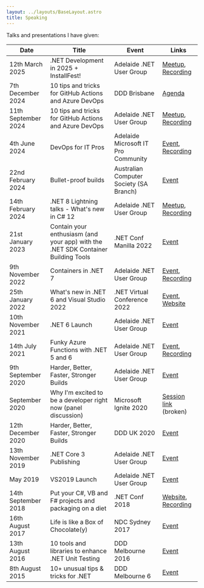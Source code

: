 ```yaml
---
layout: ../layouts/BaseLayout.astro
title: Speaking
---
```


Talks and presentations I have given:

| Date | Title | Event | Links |
|-------|-------|------|-------|
| 12th March 2025 | .NET Development in 2025 + InstallFest! | Adelaide .NET User Group | [Meetup](https://www.meetup.com/adelaide-dotnet/events/306373821), [Recording](https://youtu.be/cqtj0Zh1G-k) |
| 7th December 2024 | 10 tips and tricks for GitHub Actions and Azure DevOps | DDD Brisbane | [Agenda](https://www.dddbrisbane.com/agenda/2024) |
| 11th September 2024 | 10 tips and tricks for GitHub Actions and Azure DevOps | Adelaide .NET User Group | [Meetup](https://www.meetup.com/adelaide-dotnet/events/303049329), [Recording](https://youtu.be/kbXooI0Ux9E) |
| 4th June 2024 | DevOps for IT Pros | Adelaide Microsoft IT Pro Community | [Event](https://www.meetup.com/adelaide-microsoft-itpro-community/events/300265089), [Recording](https://youtu.be/7Ty8XZtYwSc?si=t_DjvRIYc4bL_Abg&t=1401) |
| 22nd February 2024 | Bullet-proof builds | Australian Computer Society (SA Branch) | [Event](https://www.acs.org.au/cpd-education/event-detail.html?eventId=701GB000002Cc1LYAS) |
| 14th February 2024 | .NET 8 Lightning talks - What's new in C# 12 | Adelaide .NET User Group | [Meetup](https://www.meetup.com/adelaide-dotnet/events/298685906/), [Recording](https://youtu.be/2YrDEC1PDek) |
| 21st January 2023 | Contain your enthusiasm (and your app) with the .NET SDK Container Building Tools | .NET Conf Manilla 2022 | [Event](https://rijsat.com/2022/10/06/net-conf-2022-philippines/) |
| 9th November 2022 | Containers in .NET 7 | Adelaide .NET User Group | [Event](https://www.meetup.com/adelaide-dotnet/events/289414799/), [Recording](https://youtu.be/vhg0pSLJgQE) |
| 25th January 2022 | What's new in .NET 6 and Visual Studio 2022 | .NET Virtual Conference 2022 | [Event](https://www.csharp.com/events/net-conference-2022), [Website](https://dotnetconference.com/) |
| 10th November 2021 | .NET 6 Launch | Adelaide .NET User Group | [Event](https://www.meetup.com/Adelaide-dotNET/events/280982508/) |
| 14th July 2021 | Funky Azure Functions with .NET 5 and 6 | Adelaide .NET User Group | [Event](https://www.meetup.com/Adelaide-dotNET/events/278946503/), [Recording](https://youtu.be/R9cjn2G46bE) |
| 9th September 2020 | Harder, Better, Faster, Stronger Builds | Adelaide .NET User Group | [Event](https://www.meetup.com/Adelaide-dotNET/events/272666555/) |
| September 2020 | Why I'm excited to be a developer right now (panel discussion) | Microsoft Ignite 2020 | [Session link](https://web.archive.org/web/20201024213659/https://myignite.microsoft.com/sessions/ef0a56d6-0570-4fb6-ac38-0b268804b707) (broken) |
| 12th December 2020 | Harder, Better, Faster, Stronger Builds | DDD UK 2020 | [Event](https://developerdeveloperdeveloper.com/) |
| 13th November 2019 | .NET Core 3 Publishing | Adelaide .NET User Group | [Event](https://www.meetup.com/Adelaide-dotNET/events/265896189/) |
| May 2019 | VS2019 Launch | Adelaide .NET User Group | [Event](https://www.meetup.com/adelaide-dotnet/events/258974130) |
| 14th September 2018 | Put your C#, VB and F# projects and packaging on a diet | .NET Conf 2018 | [Website](https://www.dotnetconf.net/), [Recording](https://www.youtube.com/watch?v=plYzZxhYGzI) |
| 16th August 2017 | Life is like a Box of Chocolate(y) | NDC Sydney 2017 | [Event](http://ndcsydney.com/) |
| 13th August 2016 | 10 tools and libraries to enhance .NET Unit Testing | DDD Melbourne 2016 | [Event](https://web.archive.org/web/20160724204149/http://www.dddmelbourne.com/agenda) |
| 8th August 2015 | 10+ unusual tips & tricks for .NET | DDD Melbourne 6 | [Event](https://web.archive.org/web/20150702151508/http://www.dddmelbourne.com:80/agenda) |
